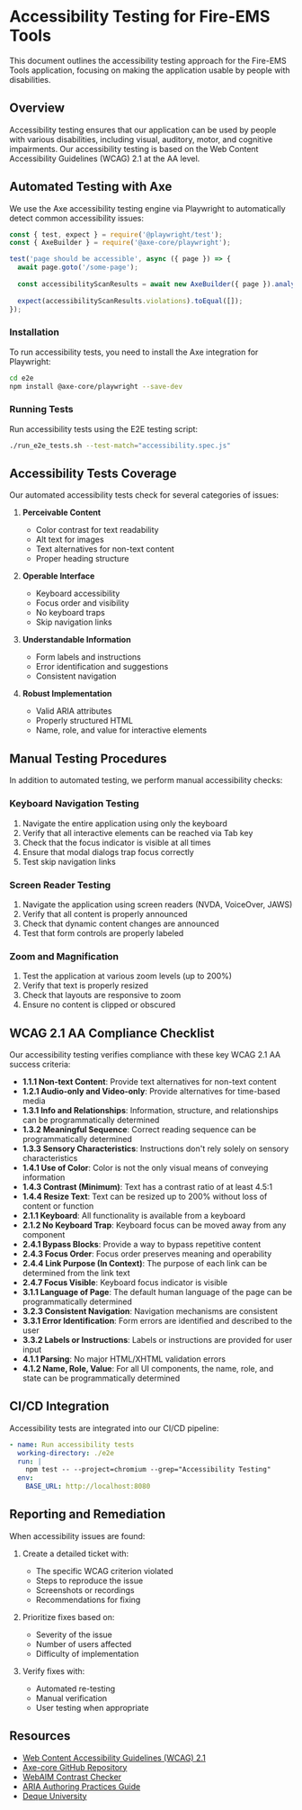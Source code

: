 # Accessibility Testing for Fire-EMS Tools

This document outlines the accessibility testing approach for the Fire-EMS Tools application, focusing on making the application usable by people with disabilities.

## Overview

Accessibility testing ensures that our application can be used by people with various disabilities, including visual, auditory, motor, and cognitive impairments. Our accessibility testing is based on the Web Content Accessibility Guidelines (WCAG) 2.1 at the AA level.

## Automated Testing with Axe

We use the Axe accessibility testing engine via Playwright to automatically detect common accessibility issues:

```javascript
const { test, expect } = require('@playwright/test');
const { AxeBuilder } = require('@axe-core/playwright');

test('page should be accessible', async ({ page }) => {
  await page.goto('/some-page');
  
  const accessibilityScanResults = await new AxeBuilder({ page }).analyze();
  
  expect(accessibilityScanResults.violations).toEqual([]);
});
```

### Installation

To run accessibility tests, you need to install the Axe integration for Playwright:

```bash
cd e2e
npm install @axe-core/playwright --save-dev
```

### Running Tests

Run accessibility tests using the E2E testing script:

```bash
./run_e2e_tests.sh --test-match="accessibility.spec.js"
```

## Accessibility Tests Coverage

Our automated accessibility tests check for several categories of issues:

1. **Perceivable Content**
   - Color contrast for text readability
   - Alt text for images
   - Text alternatives for non-text content
   - Proper heading structure

2. **Operable Interface**
   - Keyboard accessibility
   - Focus order and visibility
   - No keyboard traps
   - Skip navigation links

3. **Understandable Information**
   - Form labels and instructions
   - Error identification and suggestions
   - Consistent navigation

4. **Robust Implementation**
   - Valid ARIA attributes
   - Properly structured HTML
   - Name, role, and value for interactive elements

## Manual Testing Procedures

In addition to automated testing, we perform manual accessibility checks:

### Keyboard Navigation Testing

1. Navigate the entire application using only the keyboard
2. Verify that all interactive elements can be reached via Tab key
3. Check that the focus indicator is visible at all times
4. Ensure that modal dialogs trap focus correctly
5. Test skip navigation links

### Screen Reader Testing

1. Navigate the application using screen readers (NVDA, VoiceOver, JAWS)
2. Verify that all content is properly announced
3. Check that dynamic content changes are announced
4. Test that form controls are properly labeled

### Zoom and Magnification

1. Test the application at various zoom levels (up to 200%)
2. Verify that text is properly resized
3. Check that layouts are responsive to zoom
4. Ensure no content is clipped or obscured

## WCAG 2.1 AA Compliance Checklist

Our accessibility testing verifies compliance with these key WCAG 2.1 AA success criteria:

- **1.1.1 Non-text Content**: Provide text alternatives for non-text content
- **1.2.1 Audio-only and Video-only**: Provide alternatives for time-based media
- **1.3.1 Info and Relationships**: Information, structure, and relationships can be programmatically determined
- **1.3.2 Meaningful Sequence**: Correct reading sequence can be programmatically determined
- **1.3.3 Sensory Characteristics**: Instructions don't rely solely on sensory characteristics
- **1.4.1 Use of Color**: Color is not the only visual means of conveying information
- **1.4.3 Contrast (Minimum)**: Text has a contrast ratio of at least 4.5:1
- **1.4.4 Resize Text**: Text can be resized up to 200% without loss of content or function
- **2.1.1 Keyboard**: All functionality is available from a keyboard
- **2.1.2 No Keyboard Trap**: Keyboard focus can be moved away from any component
- **2.4.1 Bypass Blocks**: Provide a way to bypass repetitive content
- **2.4.3 Focus Order**: Focus order preserves meaning and operability
- **2.4.4 Link Purpose (In Context)**: The purpose of each link can be determined from the link text
- **2.4.7 Focus Visible**: Keyboard focus indicator is visible
- **3.1.1 Language of Page**: The default human language of the page can be programmatically determined
- **3.2.3 Consistent Navigation**: Navigation mechanisms are consistent
- **3.3.1 Error Identification**: Form errors are identified and described to the user
- **3.3.2 Labels or Instructions**: Labels or instructions are provided for user input
- **4.1.1 Parsing**: No major HTML/XHTML validation errors
- **4.1.2 Name, Role, Value**: For all UI components, the name, role, and state can be programmatically determined

## CI/CD Integration

Accessibility tests are integrated into our CI/CD pipeline:

```yaml
- name: Run accessibility tests
  working-directory: ./e2e
  run: |
    npm test -- --project=chromium --grep="Accessibility Testing"
  env:
    BASE_URL: http://localhost:8080
```

## Reporting and Remediation

When accessibility issues are found:

1. Create a detailed ticket with:
   - The specific WCAG criterion violated
   - Steps to reproduce the issue
   - Screenshots or recordings
   - Recommendations for fixing

2. Prioritize fixes based on:
   - Severity of the issue
   - Number of users affected
   - Difficulty of implementation

3. Verify fixes with:
   - Automated re-testing
   - Manual verification
   - User testing when appropriate

## Resources

- [Web Content Accessibility Guidelines (WCAG) 2.1](https://www.w3.org/TR/WCAG21/)
- [Axe-core GitHub Repository](https://github.com/dequelabs/axe-core)
- [WebAIM Contrast Checker](https://webaim.org/resources/contrastchecker/)
- [ARIA Authoring Practices Guide](https://www.w3.org/WAI/ARIA/apg/)
- [Deque University](https://dequeuniversity.com/)